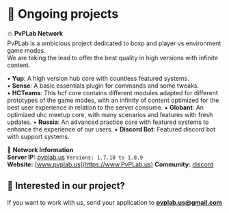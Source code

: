 # 🎃 Ongoing projects  
  
⛄ **PvPLab Network**  
PvPLab is a ambicious project dedicated to boxp and player vs environment game modes.  
We are taking the lead to offer the best quality in high versions with infinite content.  

▪︎ **Yup**: A high version hub core with countless featured systems.  
▪︎ **Sense**: A basic essentials plugin for commands and some tweaks.   
▪︎ **HCTeams**: This hcf core contains different modules adapted for different prototypes of the game modes, with an infinity of content optimized for the best user experience in relation to the server consume.
▪︎ **Globant**: An optimized uhc meetup core, with many scenarios and features with fresh updates.
▪︎ **Russia**: An advanced practice core with featured systems to enhance the experience of our users.
▪︎ **Discord Bot**: Featured discord bot with support systems.  

📑 **Network Information**  
**Server IP:** [pvplab.us](https://namemc.com/search?q=PvPLab.us) `Versions: 1.7.10 to 1.8.9`  
**Website:** [www.pvplab.us](https://www.PvPLab.us)
**Community:** [discord](https://discord.gg/hcfaction)

## **💼 Interested in our project?**  
If you want to work with us, send your application to **pvplab.us@gmail.com**
